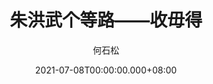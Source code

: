 ---
issue: 436
title: 朱洪武个等路――收毋得
author: 何石松
language: 海陸
date: 2021-07-08T00:00:00.000+08:00
topic: 諺語
difficulty: 2
wikidata: Q131449241
wikidata_link: https://www.wikidata.org/wiki/Q131449241
author_wikidata_link: https://www.wikidata.org/wiki/undefined
author_wikidata: Q131448022
---